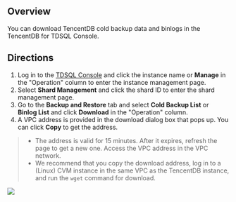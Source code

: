 ## Overview
You can download TencentDB cold backup data and binlogs in the TencentDB for TDSQL Console.

## Directions
1. Log in to the [TDSQL Console](https://console.cloud.tencent.com/dcdb) and click the instance name or **Manage** in the "Operation" column to enter the instance management page.
2. Select **Shard Management** and click the shard ID to enter the shard management page.
3. Go to the **Backup and Restore** tab and select **Cold Backup List** or **Binlog List** and click **Download** in the "Operation" column.
4. A VPC address is provided in the download dialog box that pops up. You can click **Copy** to get the address.
>
>- The address is valid for 15 minutes. After it expires, refresh the page to get a new one. Access the VPC address in the VPC network.
>- We recommend that you copy the download address, log in to a (Linux) CVM instance in the same VPC as the TencentDB instance, and run the `wget` command for download.
>
![](https://main.qcloudimg.com/raw/f60b0938aa7bfea7597ff25ca01fcad3.png)


